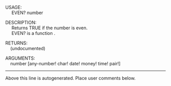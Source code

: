 USAGE:  
&nbsp;&nbsp;&nbsp;&nbsp;&nbsp;EVEN?&nbsp;number&nbsp;  
  
DESCRIPTION:  
&nbsp;&nbsp;&nbsp;&nbsp;&nbsp;Returns&nbsp;TRUE&nbsp;if&nbsp;the&nbsp;number&nbsp;is&nbsp;even.  
&nbsp;&nbsp;&nbsp;&nbsp;&nbsp;EVEN?&nbsp;is&nbsp;a&nbsp;function&nbsp;.  
  
RETURNS:  
&nbsp;&nbsp;&nbsp;&nbsp;(undocumented)  
  
ARGUMENTS:  
&nbsp;&nbsp;&nbsp;&nbsp;number&nbsp;[any-number!&nbsp;char!&nbsp;date!&nbsp;money!&nbsp;time!&nbsp;pair!]  
___
Above this line is autogenerated. Place user comments below.